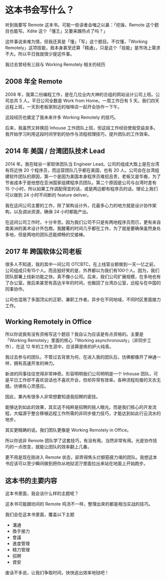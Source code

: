 # 这本书会写什么？

听到我要写 Remote 这本书。可能一些读者会嗤之以鼻：「挖操，Remote 这个题目也能写。Xdite 这个「懂王」又要来蹭热点了吗？」

这件事说来难为情，但我还真是「懂」「写」这个题目。不仅懂，「Working Remotely」这项技能，我本身甚至还算「精通」，只是这个「技能」是市场上需求不大。所以平日我就很少提这件事。

我过去曾经有三段与 Working Remotely 相关的经历

## 2008 年全 Remote

2008 年，我第二份编程工作，是在几位业内大神的合组的网站设计公司上班。公司总共 5 人。平日公司全数是 Work from Home。一周工作日有 5 天。我们四天远程上班，一天到老板家附近的咖啡店一起开会协作一下午。

这段经历也奠定了我未来许多 Working Remotely 的技巧。

后来，我虽然又转换回 Inhouse 工作团队上班，但这段工作经验使我受益良多。我开始学习利用这段时间学到的协作与流程梳理技巧，提升团队的工作效率。

## 2014 年 美国 / 台湾团队技术 Lead

2014 年。我在硅谷一家软体团队当 Engineer Lead。公司的组成大致上是在台湾有将近快 20 个程序员，而运营团队几乎都在美国，也有 20 人。公司会在台湾组建软件团队的原因，第一个是因为美国本身程序员难招且贵，老板又是华裔，为了节省成本于是他想在亚洲国家组建程序员团队。第二个原因是公司与台湾时差有 15 个小时，所以如果工作调配得宜的话，或是两边都有程序员的话。理论上我们可以做到 24 小时不间断的 feature deliver。

我在这间公司主要的工作，除了架构设计外，花最多心力的地方就是设计协作架构，以及调派资源，确保 24 小时都能产出。

在这间公司工作时，十分辛苦。因为我们公司不只是有两地程序员而已，更有来自南美洲的美术设计外包商。我醒著的时间几乎都在工作，为了就是要确保虽然身处多地，但是两地的团队还能顺畅的交接棒。

## 2017 年 跨国软体公司老板

很多人不知道，我的其中一间公司 OTCBTC，在上线营业额做到一天一亿之前，公司组成只有15个人。而且挺好笑的是，外界都以为我们有100个人。因为，我们团队部署上线新功能之快，真不像小公司。后来，我们公司扩展规模，在多地也有了办公室。我后来甚至有高达半年的时间，也搬回了台湾办公室，远程与在中国的同事协作。

公司也混用了多国顶尖的正职、兼职工作者。异步在不同地域，不同时区里面接力工作。

## Working Remotely in Office

所以你说我有没有资格写这个题目？我自认为应该是有点资格的。主要是「Working Remotely」里面的核心「Working asynchronously」（非同步工作），在这 12 年的工作生涯中，应该算是练的炉火纯青。

我过去参与的团队，不管过去背景为何，在进入我的团队后，彷佛都像开了神通一样，拥有高速开发的神力。

新进的同事往往觉得非常神奇。形容明明我们公司明明是一个 Inhouse 团队，可是平日工作却不喜欢说话也不喜欢开会，但却异常有效率。各种流程衔接的天衣无缝。彷彿有心灵感应。

因此，業內有很多人非常想要知道我招聘的密技。

能够达到如此的效果，其实这不纯粹是招聘的挑人眼光。而是我们核心的开发流程，大幅源于整合移植远程工作所需的非同步接力技巧，才能达到如此行云流水的地步。

其实更精确的说。我们团队更像是 Working Remotely in Office。

所以你说非 Remote 团队学了这套技巧，有没有用。当然非常有用。光是协作技巧的一点改变，就能让团队的效率翻上几番。

更不用是现在刚进入 Remote 状态，卻弄得焦头烂额筋疲力竭的团队。我想这本书应该可以至少瞬间做到把你从地狱泥泞里面拉出来站在地面上开始跑步。

## 这本书的主要内容

这本书里面，我会谈什么样的主题呢？

这本书可能跟坊间的 Remote 鸡汤不一样，整理出來的都是相当实战的技巧。

我们会在这本书里面，覆盖以下主题

* 溝通
* 換手接力
* 會議
* 進度管理
* 精力管理
* 招聘
* 資安

废话不多说，让我们争取时间，快快逃出效率地狱吧！
